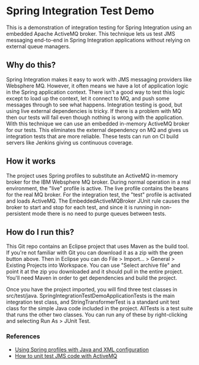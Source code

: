 # Spring Integration Test Demo

This is a demonstration of integration testing for Spring Integration using an embedded Apache ActiveMQ broker. This technique lets us test JMS messaging end-to-end in Spring Integration applications without relying on external queue managers.

## Why do this?

Spring Integration makes it easy to work with JMS messaging providers like Websphere MQ. However, it often means we have a lot of application logic in the Spring application context. There isn't a good way to test this logic except to load up the context, let it connect to MQ, and push some messages through to see what happens. Integration testing is good, but using live external dependencies is tricky. If there is a problem with MQ then our tests will fail even though nothing is wrong with the application. With this technique we can use an embedded in-memory ActiveMQ broker for our tests. This eliminates the external dependency on MQ and gives us integration tests that are more reliable. These tests can run on CI build servers like Jenkins giving us continuous coverage. 

## How it works

The project uses Spring profiles to substitute an ActiveMQ in-memory broker for the IBM Websphere MQ broker. During normal operation in a real environment, the "live" profile is active. The live profile contains the beans for the real MQ broker. For the integration test, the "test" profile is activated and loads ActiveMQ. The EmbeddedActiveMQBroker JUnit rule causes the broker to start and stop for each test, and since it is running in non-persistent mode there is no need to purge queues between tests.

## How do I run this?
This Git repo contains an Eclipse project that uses Maven as the build tool. If you're not familiar with Git you can download it as a zip with the green button above. Then in Eclipse you can do File > Import... > General > Existing Projects into Workspace. You can use "Select archive file" and point it at the zip you downloaded and it should pull in the entire project. You'll need Maven in order to get dependencies and build the project.

Once you have the project imported, you will find three test classes in src/test/java. SpringIntegrationTestDemoApplicationTests is the main integration test class, and StringTransformerTest is a standard unit test class for the simple Java code included in the project. AllTests is a test suite that runs the other two classes. You can run any of these by right-clicking and selecting Run As > JUnit Test.

### References
* [Using Spring profiles with Java and XML configuration](http://memorynotfound.com/spring-profiles-java-xml-configuration/)
* [How to unit test JMS code with ActiveMQ](http://activemq.apache.org/how-to-unit-test-jms-code.html)
